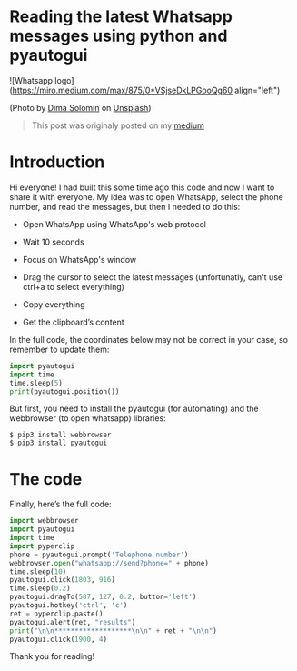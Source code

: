 # Reading the latest Whatsapp messages using python and pyautogui

![Whatsapp logo](https://miro.medium.com/max/875/0*VSjseDkLPGooQg60 align="left")

(Photo by [Dima Solomin](https://unsplash.com/@solomin_d?utm_source=medium&utm_medium=referral) on [Unsplash](https://unsplash.com/?utm_source=medium&utm_medium=referral))

> This post was originaly posted on my [medium](https://tiagorangel2011.medium.com/reading-the-latest-whatsapp-messages-with-python-79d7f754b36)

# Introduction

Hi everyone! I had built this some time ago this code and now I want to share it with everyone. My idea was to open WhatsApp, select the phone number, and read the messages, but then I needed to do this:

* Open WhatsApp using WhatsApp's web protocol
    
* Wait 10 seconds
    
* Focus on WhatsApp's window
    
* Drag the cursor to select the latest messages (unfortunatly, can't use ctrl+a to select everything)
    
* Copy everything
    
* Get the clipboard’s content
    

In the full code, the coordinates below may not be correct in your case, so remember to update them:

```python
import pyautogui  
import time  
time.sleep(5)  
print(pyautogui.position())
```

But first, you need to install the pyautogui (for automating) and the webbrowser (to open whatsapp) libraries:

```plaintext
$ pip3 install webbrowser  
$ pip3 install pyautogui
```

# The code

Finally, here’s the full code:

```python
import webbrowser
import pyautogui
import time
import pyperclip
phone = pyautogui.prompt('Telephone number')
webbrowser.open("whatsapp://send?phone=" + phone)
time.sleep(10)
pyautogui.click(1803, 916)
time.sleep(0.2)
pyautogui.dragTo(587, 127, 0.2, button='left')
pyautogui.hotkey('ctrl', 'c')
ret = pyperclip.paste()
pyautogui.alert(ret, "results")
print("\n\n*******************\n\n" + ret + "\n\n")
pyautogui.click(1900, 4)
```

Thank you for reading!
